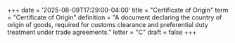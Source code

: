 +++
date = '2025-06-09T17:29:00-04:00'
title = "Certificate of Origin"
term = "Certificate of Origin"
definition = "A document declaring the country of origin of goods, required for customs clearance and preferential duty treatment under trade agreements."
letter = "C"
draft = false
+++


